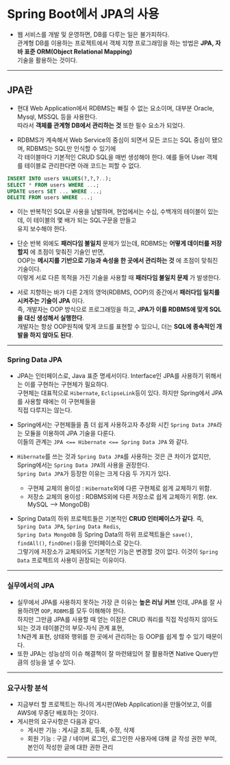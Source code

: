 Spring Boot에서 JPA의 사용
======

* 웹 서비스를 개발 및 운영하면, DB를 다루는 일은 불가피하다.   
  관계형 DB를 이용하는 프로젝트에서 객체 지향 프로그래밍을 하는 방법은 __JPA, 자바 표준 ORM(Object Relational Mapping)__   
  기술을 활용하는 것이다.
<hr/>

<h2>JPA란</h2>

* 현대 Web Application에서 RDBMS는 빠질 수 없는 요소이며, 대부분 Oracle, Mysql, MSSQL 등을 사용한다.   
  따라서 __객체를 관계형 DB에서 관리하는 것__ 또한 필수 요소가 되었다.

* RDBMS가 계속해서 Web Service의 중심이 되면서 모든 코드는 SQL 중심이 됐으며, RDBMS는 SQL만 인식할 수 있기에   
  각 테이블마다 기본적인 CRUD SQL을 매번 생성해야 한다. 예를 들어 User 객체를 테이블로 관리한다면 아래 코드는 피할 수 없다.
```sql
INSERT INTO users VALUES(?,?,?..);
SELECT * FROM users WHERE ...;
UPDATE users SET ... WHERE ...;
DELETE FROM users WHERE ...;
```
* 이는 반복적인 SQL문 사용을 남발하며, 현업에서는 수십, 수백개의 테이블이 있는데, 이 테이블의 몇 배가 되는 SQL구문을 만들고   
  유지 보수해야 한다.
* 단순 반복 외에도 __패러다임 불일치__ 문제가 있는데, RDBMS는 __어떻게 데이터를 저장할지__ 에 초점이 맞춰진 기술인 반면,   
  OOP는 __메시지를 기반으로 기능과 속성을 한 곳에서 관리하는 것__ 에 초점이 맞춰진 기술이다.   
  이렇게 서로 다른 목적을 가진 기술을 사용할 때 __패러다임 불일치 문제__ 가 발생한다.

* 서로 지향하는 바가 다른 2개의 영억(RDBMS, OOP)의 중간에서 __패러다임 일치를 시켜주는 기술이 JPA__ 이다.   
  즉, 개발자는 OOP 방식으로 프로그래밍을 하고, __JPA가 이를 RDBMS에 맞게 SQL을 대신 생성해서 실행한다__.   
  개발자는 항상 OOP원칙에 맞게 코드를 표현할 수 있으니, 더는 __SQL에 종속적인 개발을 하지 않아도 된다__.
<hr/>

<h3>Spring Data JPA</h3>

* JPA는 인터페이스로, Java 표준 명세서이다. Interface인 JPA를 사용하기 위해서는 이를 구현하는 구현체가 필요하다.   
  구현체는 대표적으로 `Hibernate`, `EclipseLink`등이 있다. 하지만 Spring에서 JPA를 사용할 때에는 이 구현체들을   
  직접 다루지는 않는다.

* Spring에서는 구현체들을 좀 더 쉽게 사용하고자 추상화 시킨 `Spring Data JPA`라는 모듈을 이용하여 JPA 기술을 다룬다.   
  이들의 관계는 `JPA <== Hibernate <== Spring Data JPA` 와 같다.

* `Hibernate`를 쓰는 것과 `Spring Data JPA`를 사용하는 것은 큰 차이가 없지만, Spring에서는 `Spring Data JPA`의 사용을 권장한다.   
  `Spring Data JPA`가 등장한 이유는 크게 다음 두 가지가 있다. 
  * 구현체 교체의 용이성 : `Hibernate`외에 다른 구현체로 쉽게 교체하기 위함.
  * 저장소 교체의 용이성 : RDBMS외에 다른 저장소로 쉽게 교체하기 위함. (ex. MySQL --> MongoDB)

* Spring Data의 하위 프로젝트들은 기본적인 __CRUD 인터페이스가 같다__. 즉, `Spring Data JPA`, `Spring Data Redis`,   
  `Spring Data MongoDB` 등 Spring Data의 하위 프로젝트들은 `save()`, `findAll()`, `findOne()`등을 인터페이스로 갖는다.   
  그렇기에 저장소가 교체되어도 기본적인 기능은 변경할 것이 없다. 이것이 `Spring Data` 프로젝트의 사용이 권장되는 이유이다.
<hr/>

<h3>실무에서의 JPA</h3>

* 실무에서 JPA를 사용하지 못하는 가장 큰 이유는 __높은 러닝 커브__ 인데, JPA를 잘 사용하려면 `OOP`, `RDBMS`를 모두 이해해야 한다.   
  하지만 그만큼 JPA를 사용할 때 얻는 이점은 CRUD 쿼리를 직접 작성하지 않아도 되는 것과 테이블간의 부모-자식 관계 표현,   
  1:N관계 표현, 상태와 행위를 한 곳에서 관리하는 등 OOP를 쉽게 할 수 있기 때문이다.
* 또한 JPA는 성능상의 이슈 해결책이 잘 마련돼있어 잘 활용하면 Native Query만큼의 성능을 낼 수 있다.
<hr/>

<h3>요구사항 분석</h3>

* 지금부터 할 프로젝트는 하나의 게시판(Web Application)을 만들어보고, 이를 AWS에 무중단 배포하는 것이다.
* 게시판의 요구사항은 다음과 같다.
  * 게시판 기능 : 게시글 조회, 등록, 수정, 삭제 
  * 회원 기능 : 구글 / 네이버 로그인, 로그인한 사용자에 대해 글 작성 권한 부여, 본인이 작성한 글에 대한 권한 관리
<hr/>

